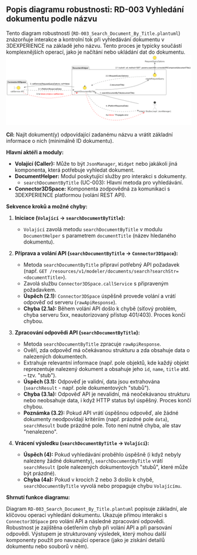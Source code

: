 ## Popis diagramu robustnosti: RD-003 Vyhledání dokumentu podle názvu

Tento diagram robustnosti (`RD-003_Search_Document_By_Title.plantuml`) znázorňuje interakce a kontrolní tok při vyhledávání dokumentu v 3DEXPERIENCE na základě jeho názvu. Tento proces je typicky součástí komplexnějších operací, jako je načítání nebo ukládání dat do dokumentu.
![alt text](../../../out/Docs/04-robustness/RD-003_Search_Document_By_Title/RD-003_Search_Document_By_Title.png)

**Cíl:** Najít dokument(y) odpovídající zadanému názvu a vrátit základní informace o nich (minimálně ID dokumentu).

**Hlavní aktéři a moduly:**

*   **Volající (Caller):** Může to být `JsonManager`, `Widget` nebo jakákoli jiná komponenta, která potřebuje vyhledat dokument.
*   **DocumentHelper:** Modul poskytující služby pro interakci s dokumenty.
    *   `searchDocumentByTitle` (UC-003): Hlavní metoda pro vyhledávání.
*   **Connector3DSpace:** Komponenta zodpovědná za komunikaci s 3DEXPERIENCE platformou (volání REST API).

**Sekvence kroků a možné chyby:**

1.  **Iniciace (`Volající` -> `searchDocumentByTitle`):**
    *   `Volající` zavolá metodu `searchDocumentByTitle` v modulu `DocumentHelper` s parametrem `documentTitle` (název hledaného dokumentu).

2.  **Příprava a volání API (`searchDocumentByTitle` -> `Connector3DSpace`):**
    *   Metoda `searchDocumentByTitle` připraví potřebný API požadavek (např. `GET /resources/v1/modeler/documents/search?searchStr=<documentTitle>`).
    *   Zavolá službu `Connector3DSpace.callService` s připraveným požadavkem.
    *   **Úspěch (2.1):** `Connector3DSpace` úspěšně provede volání a vrátí odpověď od serveru (`rawApiResponse`).
    *   **Chyba (2.1a):** Během volání API došlo k chybě (síťový problém, chyba serveru 5xx, neautorizovaný přístup 401/403). Proces končí chybou.

3.  **Zpracování odpovědi API (`searchDocumentByTitle`):**
    *   Metoda `searchDocumentByTitle` zpracuje `rawApiResponse`.
    *   Ověří, zda odpověď má očekávanou strukturu a zda obsahuje data o nalezených dokumentech.
    *   Extrahuje relevantní informace (např. pole objektů, kde každý objekt reprezentuje nalezený dokument a obsahuje jeho `id`, `name`, `title` atd. – tzv. "stub").
    *   **Úspěch (3.1):** Odpověď je validní, data jsou extrahována (`searchResult` - např. pole dokumentových "stubů").
    *   **Chyba (3.1a):** Odpověď API je nevalidní, má neočekávanou strukturu nebo neobsahuje data, i když HTTP status byl úspěšný. Proces končí chybou.
    *   **Poznámka (3.2):** Pokud API vrátí úspěšnou odpověď, ale žádné dokumenty neodpovídají kritériím (např. prázdné pole `data`), `searchResult` bude prázdné pole. Toto není nutně chyba, ale stav "nenalezeno".

4.  **Vrácení výsledku (`searchDocumentByTitle` -> `Volající`):**
    *   **Úspěch (4):** Pokud vyhledávání proběhlo úspěšně (i když nebyly nalezeny žádné dokumenty), `searchDocumentByTitle` vrátí `searchResult` (pole nalezených dokumentových "stubů", které může být prázdné).
    *   **Chyba (4a):** Pokud v krocích 2 nebo 3 došlo k chybě, `searchDocumentByTitle` vyvolá nebo propaguje chybu `Volajícímu`.

**Shrnutí funkce diagramu:**

Diagram `RD-003_Search_Document_By_Title.plantuml` popisuje základní, ale klíčovou operaci vyhledání dokumentu. Ukazuje přímou interakci s `Connector3DSpace` pro volání API a následné zpracování odpovědi. Robustnost je zajištěna ošetřením chyb při volání API a při parsování odpovědi. Výstupem je strukturovaný výsledek, který mohou další komponenty použít pro navazující operace (jako je získání detailů dokumentu nebo souborů v něm).
